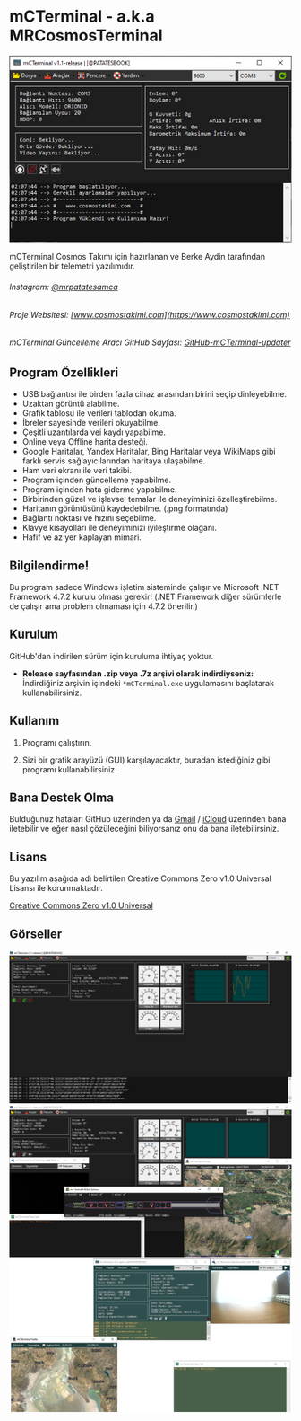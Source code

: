 # mCTerminal - a.k.a MRCosmosTerminal
![mCTerminal - Ana Ekran](https://github.com/mrpatatesamca/mCTerminal/blob/master/.github/images/anaekran.PNG)

mCTerminal Cosmos Takımı için hazırlanan ve Berke Aydin tarafından geliştirilen bir telemetri yazılımıdır.
###### Instagram: [@mrpatatesamca](https://www.instagram.com/mrpatatesamca)
###### Proje Websitesi: [www.cosmostakimi.com](https://www.cosmostakimi.com)
###### mCTerminal Güncelleme Aracı GitHub Sayfası: [GitHub-mCTerminal-updater](https://github.com/mrpatatesamca/mCTerminal-updater)

## Program Özellikleri

- USB bağlantısı ile birden fazla cihaz arasından birini seçip dinleyebilme.
- Uzaktan görüntü alabilme.
- Grafik tablosu ile verileri tablodan okuma.
- İbreler sayesinde verileri okuyabilme.
- Çeşitli uzantılarda vei kaydı yapabilme.
- Online veya Offline harita desteği.
- Google Haritalar, Yandex Haritalar, Bing Haritalar veya WikiMaps gibi farklı servis sağlayıcılarından haritaya ulaşabilme.
- Ham veri ekranı ile veri takibi.
- Program içinden güncelleme yapabilme.
- Program içinden hata giderme yapabilme.
- Birbirinden güzel ve işlevsel temalar ile deneyiminizi özelleştirebilme.
- Haritanın görüntüsünü kaydedebilme. (.png formatında)
- Bağlantı noktası ve hızını seçebilme.
- Klavye kısayolları ile deneyiminizi iyileştirme olağanı.
- Hafif ve az yer kaplayan mimari.

## Bilgilendirme!

Bu program sadece Windows işletim sisteminde çalışır ve Microsoft .NET Framework 4.7.2 kurulu olması gerekir! (.NET Framework diğer sürümlerle de çalışır ama problem olmaması için 4.7.2 önerilir.)

## Kurulum

GitHub'dan indirilen sürüm için kuruluma ihtiyaç yoktur.

- **Release sayfasından .zip veya .7z arşivi olarak indirdiyseniz:**
İndirdiğiniz arşivin içindeki `*mCTerminal.exe` uygulamasını başlatarak kullanabilirsiniz.

## Kullanım

1. Programı çalıştırın.

2. Sizi bir grafik arayüzü (GUI) karşılayacaktır, buradan istediğiniz gibi programı kullanabilirsiniz.

## Bana Destek Olma
Bulduğunuz hataları GitHub üzerinden ya da [Gmail](mailto:berkeaydin618@gmail.com) / [iCloud](mailto:berke_aydin61@icloud.com) üzerinden bana iletebilir ve eğer nasıl çözüleceğini biliyorsanız onu da bana iletebilirsiniz.

## Lisans
Bu yazılım aşağıda adı belirtilen Creative Commons Zero v1.0 Universal Lisansı ile korunmaktadır.

[Creative Commons Zero v1.0 Universal](https://creativecommons.org/publicdomain/zero/1.0/legalcode)

## Görseller
![mCTerminal - Tam Ekran Görüntüsü](https://github.com/mrpatatesamca/mCTerminal/blob/master/.github/images/tamekran.PNG)
![mCTerminal - Bütün Ekranlar 1](https://github.com/mrpatatesamca/mCTerminal/blob/master/.github/images/tamekran4.PNG)
![mCTerminal - Bütün Ekranlar 2](https://github.com/mrpatatesamca/mCTerminal/blob/master/.github/images/tamekran5.PNG)

